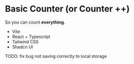 # Basic Counter (or Counter ++)

So you can count **everything**.

- Vite
- React + Typescript
- Tailwind CSS
- Shadcn UI


TODO: fix bug not saving correctly to local storage